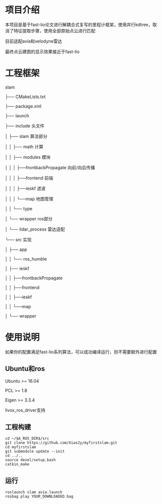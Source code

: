 # 项目介绍
本项目是基于fast-lio论文进行解耦合式复写的里程计框架，使用并行kdtree，取消了特征提取步骤，使用全部原始点云进行匹配
 
 目前适配avia和velodyne雷达
 
 最终点云建图的显示效果接近于fast-lio
  
# 工程框架
 slam

 ├── CMakeLists.txt
 
 ├── package.xml
 
 ├── launch
 
 ├── include  头文件
 
 │      &#x0020;  ├── slam  算法部分
 
 │        │         ├── math  计算
 
 │        │         ├── modules  模块
 
 │        │         │         ├──frontbackPropagate  向前/向后传播
 
 │        │         │         ├──frontend  前端
 
 │        │         │         ├──ieskf  滤波

 │        │         │         └──map  地图管理

 │        │         └── type
 
 │        └── wrapper  ros部分
 
 │                 └── lidar_process  雷达适配
 
 └── src  实现
 
 │       ├── app
     
 │       │        └── ros_humble
 
 │       ├── ieskf
     
 │       │         ├──frontbackPropagate
               
 │       │         ├──frontend
          
 │       │         ├──ieskf
     
 │       │         └──map
     
 │       └── wrapper
	       
# 使用说明
如果你的配置满足fast-lio系列算法，可以成功编译运行，则不需要额外进行配置

## Ubuntu和ros
Ubuntu >= 16.04
  
PCL >= 1.8

Eigen >= 3.3.4

livox_ros_driver支持
## 工程构建
   	cd ~/$A_ROS_DIR$/src
  	git clone https://github.com/Xias2y/myfirstslam.git
 	cd myfirstslam
 	git submodule update --init
  	cd ../..
  	source devel/setup.bash
  	catkin_make
   	 
## 运行
	roslaunch slam avia.launch
	rosbag play YOUR_DOWNLOADED.bag


